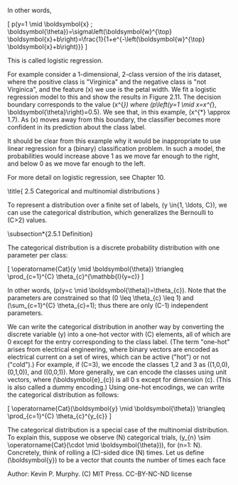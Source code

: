 In other words,

\[
p(y=1 \mid \boldsymbol{x} ; \boldsymbol{\theta})=\sigma\left(\boldsymbol{w}^{\top} \boldsymbol{x}+b\right)=\frac{1}{1+e^{-\left(\boldsymbol{w}^{\top} \boldsymbol{x}+b\right)}}
\]

This is called logistic regression.

For example consider a 1-dimensional, 2-class version of the iris dataset, where the positive class is "Virginica" and the negative class is "not Virginica", and the feature \(x\) we use is the petal width. We fit a logistic regression model to this and show the results in Figure 2.11. The decision boundary corresponds to the value \(x^{*}\) where \(p\left(y=1 \mid x=x^{*}, \boldsymbol{\theta}\right)=0.5\). We see that, in this example, \(x^{*} \approx 1.7\). As \(x\) moves away from this boundary, the classifier becomes more confident in its prediction about the class label.

It should be clear from this example why it would be inappropriate to use linear regression for a (binary) classification problem. In such a model, the probabilities would increase above 1 as we move far enough to the right, and below 0 as we move far enough to the left.

For more detail on logistic regression, see Chapter 10.

\title{
2.5 Categorical and multinomial distributions
}

To represent a distribution over a finite set of labels, \(y \in\{1, \ldots, C\}\), we can use the categorical distribution, which generalizes the Bernoulli to \(C>2\) values.

\subsection*{2.5.1 Definition}

The categorical distribution is a discrete probability distribution with one parameter per class:

\[
\operatorname{Cat}(y \mid \boldsymbol{\theta}) \triangleq \prod_{c=1}^{C} \theta_{c}^{\mathbb{I}(y=c)}
\]

In other words, \(p(y=c \mid \boldsymbol{\theta})=\theta_{c}\). Note that the parameters are constrained so that \(0 \leq \theta_{c} \leq 1\) and \(\sum_{c=1}^{C} \theta_{c}=1\); thus there are only \(C-1\) independent parameters.

We can write the categorical distribution in another way by converting the discrete variable \(y\) into a one-hot vector with \(C\) elements, all of which are 0 except for the entry corresponding to the class label. (The term "one-hot" arises from electrical engineering, where binary vectors are encoded as electrical current on a set of wires, which can be active ("hot") or not ("cold").) For example, if \(C=3\), we encode the classes 1,2 and 3 as \((1,0,0),(0,1,0)\), and \((0,0,1)\). More generally, we can encode the classes using unit vectors, where \(\boldsymbol{e}_{c}\) is all 0 s except for dimension \(c\). (This is also called a dummy encoding.) Using one-hot encodings, we can write the categorical distribution as follows:

\[
\operatorname{Cat}(\boldsymbol{y} \mid \boldsymbol{\theta}) \triangleq \prod_{c=1}^{C} \theta_{c}^{y_{c}}
\]

The categorical distribution is a special case of the multinomial distribution. To explain this, suppose we observe \(N\) categorical trials, \(y_{n} \sim \operatorname{Cat}(\cdot \mid \boldsymbol{\theta})\), for \(n=1: N\). Concretely, think of rolling a \(C\)-sided dice \(N\) times. Let us define \(\boldsymbol{y}\) to be a vector that counts the number of times each face

Author: Kevin P. Murphy. (C) MIT Press. CC-BY-NC-ND license